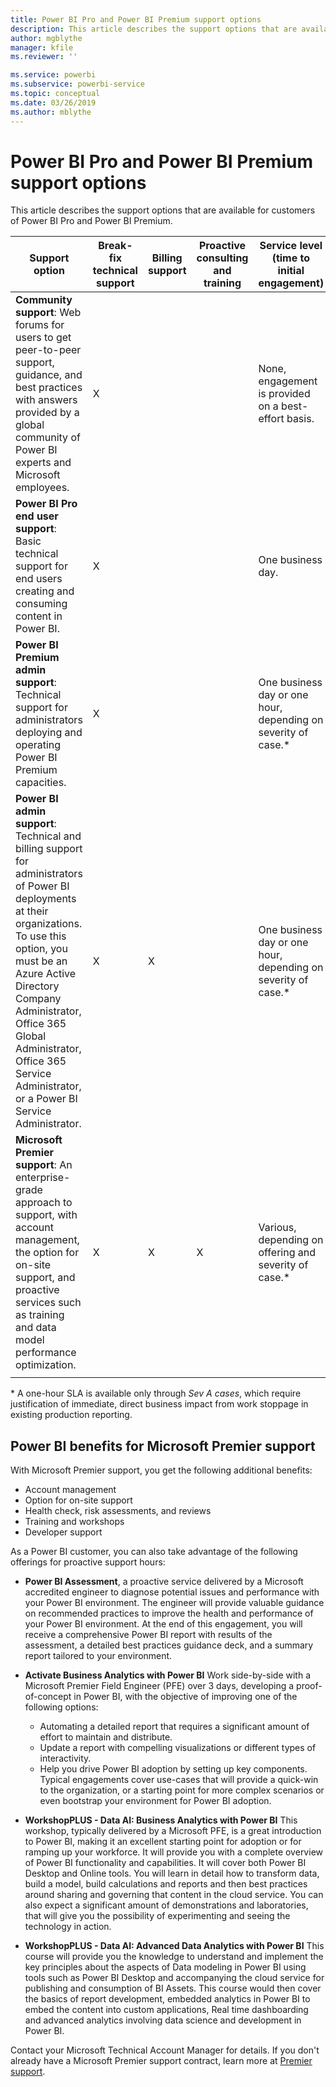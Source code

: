 ```yaml
---
title: Power BI Pro and Power BI Premium support options
description: This article describes the support options that are available for customers of Power BI Pro and Power BI Premium.
author: mgblythe
manager: kfile
ms.reviewer: ''

ms.service: powerbi
ms.subservice: powerbi-service
ms.topic: conceptual
ms.date: 03/26/2019
ms.author: mblythe
---
```


# Power BI Pro and Power BI Premium support options

This article describes the support options that are available for customers of Power BI Pro and Power BI Premium.

| **Support option** | **Break-fix technical support** | **Billing support** | **Proactive consulting and training** | **Service level <br>(time to initial engagement)** | **Support channel** |
| --- | --- | --- | --- | --- | --- |
| **Community support**: Web forums for users to get peer-to-peer support, guidance, and best practices with answers provided by a global community of Power BI experts and Microsoft employees. | X |   |   | None, engagement is provided on a best-effort basis. | [Power BI Community](https://community.powerbi.com) |
| **Power BI Pro end user support**: Basic technical support for end users creating and consuming content in Power BI. | X |   |   | One business day. | [Power BI Support Site](https://support.powerbi.com)  |
| **Power BI Premium admin support**: Technical support for administrators deploying and operating Power BI Premium capacities. | X |   |   | One business day or one hour, depending on severity of case.\* | [Power BI Support Site](https://support.powerbi.com)<br>OR<br>[Microsoft 365 admin center](https://portal.office.com/adminportal)<br>OR<br> Phone |
| **Power BI admin support**: Technical and billing support for administrators of Power BI deployments at their organizations.  To use this option, you must be an Azure Active Directory Company Administrator, Office 365 Global Administrator, Office 365 Service Administrator, or a Power BI Service Administrator. | X | X |   | One business day or one hour, depending on severity of case.\* | [Microsoft 365 admin center](https://portal.office.com/adminportal)<br>OR<br> Phone |
| **Microsoft Premier support**: An enterprise-grade approach to support, with account management, the option for on-site support, and proactive services such as training and data model performance optimization. | X | X | X | Various, depending on offering and severity of case.\* | Technical Account Manager <br>OR<br> [Microsoft 365 admin center](https://portal.office.com/adminportal) |
| | | | | | |

\* A one-hour SLA is available only through _Sev A cases_, which require justification of immediate, direct business impact from work stoppage in existing production reporting.

## Power BI benefits for Microsoft Premier support

With Microsoft Premier support, you get the following additional benefits:

- Account management
- Option for on-site support
- Health check, risk assessments, and reviews
- Training and workshops
- Developer support

As a Power BI customer, you can also take advantage of the following offerings for proactive support hours:

 - **Power BI Assessment**, a proactive service delivered by a Microsoft accredited engineer to diagnose potential issues and performance with your Power BI environment. The engineer will provide valuable guidance on recommended practices to improve the health and performance of your Power BI environment. At the end of this engagement, you will receive a comprehensive Power BI report with results of the assessment, a detailed best practices guidance deck, and a summary report tailored to your environment.

 - **Activate Business Analytics with Power BI**
Work side-by-side with a Microsoft Premier Field Engineer (PFE) over 3 days, developing a proof-of-concept in Power BI, with the objective of improving one of the following options:
    - Automating a detailed report that requires a significant amount of effort to maintain and distribute.
    - Update a report with compelling visualizations or different types of interactivity. 
    - Help you drive Power BI adoption by setting up key components. 
Typical engagements cover use-cases that will provide a quick-win to the organization, or a starting point for more complex scenarios or even bootstrap your environment for Power BI adoption.

  - **WorkshopPLUS - Data AI: Business Analytics with Power BI**
This workshop, typically delivered by a Microsoft PFE, is a great introduction to Power BI, making it an excellent starting point for adoption or for ramping up your workforce.
It will provide you with a complete overview of Power BI functionality and capabilities. It will cover both Power BI Desktop and Online tools. 
You will learn in detail how to transform data, build a model, build calculations and reports and then best practices around sharing and governing that content in the cloud service. 
You can also expect a significant amount of demonstrations and laboratories, that will give you the possibility of experimenting and seeing the technology in action.

  - **WorkshopPLUS - Data AI: Advanced Data Analytics with Power BI**
This course will provide you the knowledge to understand and implement the key principles about the aspects of Data modeling in Power BI using tools such as Power BI Desktop and accompanying the cloud service for publishing and consumption of BI Assets. This course would then cover the basics of report development, embedded analytics in Power BI to embed the content into custom applications, Real time dashboarding and advanced analytics involving data science and development in Power BI.

Contact your Microsoft Technical Account Manager for details. If you don't already have a Microsoft Premier support contract, learn more at [Premier support](https://support.microsoft.com/en-us/premier).
